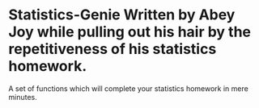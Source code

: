 Statistics-Genie
Written by Abey Joy while pulling out his hair by the repetitiveness of his statistics homework.
================

A set of functions which will complete your statistics homework in mere minutes.
